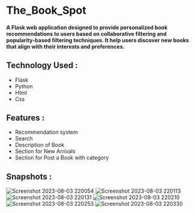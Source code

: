 # The_Book_Spot
#### A Flask web application designed to provide personalized book recommendations to users based on collaborative filtering and popularity-based filtering techniques. It help users discover new books that align with their interests and preferences.
## Technology Used :
* Flask
* Python
* Html
* Css
## Features :
* Recommendation system
* Search
* Description of Book
* Section for New Arrivals
* Section for Post a Book with category
## Snapshots :


![Screenshot 2023-08-03 220054](https://github.com/akhilesh1602/The_Book_Spot/assets/115264506/f404255b-5e29-453c-9e80-ed95a7f68c58)
![Screenshot 2023-08-03 220113](https://github.com/akhilesh1602/The_Book_Spot/assets/115264506/444349a3-b24b-43c2-a5d5-a26f708fd7c6)
![Screenshot 2023-08-03 220131](https://github.com/akhilesh1602/The_Book_Spot/assets/115264506/e7fedfc5-684a-455b-b389-ab9b648854c5)
![Screenshot 2023-08-03 220210](https://github.com/akhilesh1602/The_Book_Spot/assets/115264506/dc6587ce-0450-446b-9736-edb0fe7660ab)
![Screenshot 2023-08-03 220253](https://github.com/akhilesh1602/The_Book_Spot/assets/115264506/eb3f882d-b7b1-4035-8545-a74360b44d8e)
![Screenshot 2023-08-03 220330](https://github.com/akhilesh1602/The_Book_Spot/assets/115264506/ab935497-7769-4ca6-848e-7f7cd2fa7c6c)
